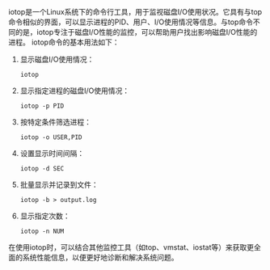  iotop是一个Linux系统下的命令行工具，用于监视磁盘I/O使用状况。它具有与top命令相似的界面，可以显示进程的PID、用户、I/O使用情况等信息。与top命令不同的是，iotop专注于磁盘I/O性能的监控，可以帮助用户找出影响磁盘I/O性能的进程。
iotop命令的基本用法如下：
1. 显示磁盘I/O使用情况：
   ```
   iotop
   ```
2. 显示指定进程的磁盘I/O使用情况：
   ```
   iotop -p PID
   ```
3. 按特定条件筛选进程：
   ```
   iotop -o USER,PID
   ```
4. 设置显示时间间隔：
   ```
   iotop -d SEC
   ```
5. 批量显示并记录到文件：
   ```
   iotop -b > output.log
   ```
6. 显示指定次数：
   ```
   iotop -n NUM
   ```
在使用iotop时，可以结合其他监控工具（如top、vmstat、iostat等）来获取更全面的系统性能信息，以便更好地诊断和解决系统问题。